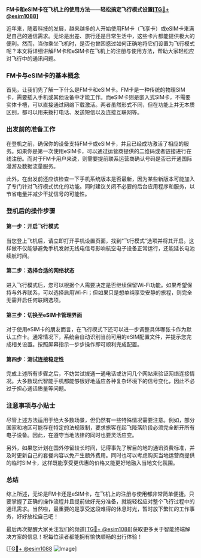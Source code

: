 **FM卡和eSIM卡在飞机上的使用方法——轻松搞定飞行模式设置[[TG💪+ @esim1088](https://t.me/s/esim1088)]**

近年来，随着科技的发展，越来越多的人开始使用FM卡（飞享卡）或eSIM卡来满足自己的通信需求。无论是出差、旅行还是日常生活中，这些卡片都能提供极大的便利。然而，当你乘坐飞机时，是否也曾困惑过如何正确地将它们设置为飞行模式呢？本文将详细讲解FM卡和eSIM卡在飞机上的注册与使用方法，帮助大家轻松应对飞行中的通讯问题。

### FM卡与eSIM卡的基本概念

首先，让我们先了解一下什么是FM卡和eSIM卡。FM卡是一种传统的物理SIM卡，需要插入手机或其他设备中才能工作。而eSIM卡则是嵌入式SIM卡，不需要实体卡槽，可以直接通过网络下载激活。两者虽然形式不同，但在功能上并无本质区别，都可以用来拨打电话、发送短信以及连接互联网等。

### 出发前的准备工作

在登机之前，确保你的设备支持FM卡或eSIM卡，并且已经成功激活了相应的服务。如果你是第一次使用eSIM卡，可以通过运营商提供的二维码或者链接进行在线注册。而对于FM卡用户来说，则需要提前联系运营商确认号码是否已开通国际漫游及数据流量服务。

此外，在出发前还应该检查一下手机系统版本是否最新，因为某些新版本可能加入了专门针对飞行模式优化的功能。同时建议关闭不必要的后台应用程序和服务，以节省电量并减少干扰信号的可能性。

### 登机后的操作步骤

#### 第一步：开启飞行模式
当您登上飞机后，请立即打开手机设置页面，找到“飞行模式”选项并将其开启。这样做不仅能够避免手机发射无线电信号影响航空电子设备正常运行，还能延长电池续航时间。

#### 第二步：选择合适的网络状态
进入飞行模式后，您可以根据个人需要决定是否继续保留Wi-Fi功能。如果希望保持与外界联系，可以选择启用Wi-Fi；但如果只是想单纯享受安静的旅程，则完全无需开启任何联网选项。

#### 第三步：切换至eSIM卡管理界面
对于使用eSIM卡的朋友而言，在飞行模式下还可以进一步调整具体哪张卡作为默认工作卡。通常情况下，系统会自动识别当前可用的eSIM配置文件，并提示您完成相关设置。按照屏幕指示一步步操作即可顺利完成配置。

#### 第四步：测试连接稳定性
完成上述所有步骤之后，不妨尝试拨通一通电话或访问几个网站来验证网络连接情况。大多数现代智能手机都能够很好地适应各种复杂环境下的信号变化，因此不必过于担心通话质量等问题。

### 注意事项与小贴士

尽管上述方法适用于绝大多数场景，但仍然有一些特殊情况需要注意。例如，部分国家和地区可能存在特定的法规限制，要求旅客在起飞降落阶段必须完全断开所有电子设备。因此，在遵守当地法律的同时也要灵活应变。

另外，如果您计划在国外停留较长时间，记得事先了解目的地的通讯资费标准，并及时更新自己的套餐内容以免产生额外费用。同时也可以考虑购买当地运营商提供的临时SIM卡，这样既能享受更优惠的价格又能更好地融入当地文化氛围。

### 总结

综上所述，无论是FM卡还是eSIM卡，在飞机上的注册与使用都非常简单便捷。只要掌握了正确的操作流程并且提前做好充分准备，就能轻松应对整个飞行过程中的通讯需求。当然啦，最重要的是享受这段难得的休息时光，暂时放下繁忙的工作事务，好好放松自己吧！

最后再次提醒大家关注我们的频道[[TG💪+ @esim1088](https://t.me/s/esim1088)]获取更多关于智能终端解决方案的信息！祝每位读者都能拥有愉快顺畅的出行体验！

[[TG💪+ @esim1088](https://t.me/s/esim1088) ![Image](https://i.postimg.cc/4NQfJmqS/Snipaste-2025-05-13-00-14-12.png)]